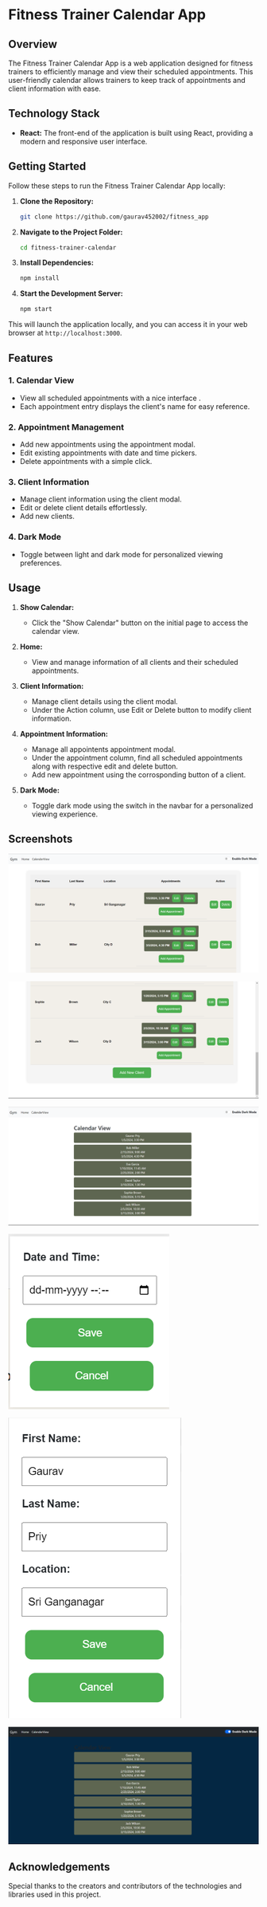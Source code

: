 # Fitness Trainer Calendar App

## Overview

The Fitness Trainer Calendar App is a web application designed for fitness trainers to efficiently manage and view their scheduled appointments. This user-friendly calendar allows trainers to keep track of appointments and client information with ease.

## Technology Stack

- **React:** The front-end of the application is built using React, providing a modern and responsive user interface.

## Getting Started

Follow these steps to run the Fitness Trainer Calendar App locally:

1. **Clone the Repository:**
   ```bash
   git clone https://github.com/gaurav452002/fitness_app
   ```

2. **Navigate to the Project Folder:**
   ```bash
   cd fitness-trainer-calendar
   ```

3. **Install Dependencies:**
   ```bash
   npm install
   ```

4. **Start the Development Server:**
   ```bash
   npm start
   ```

This will launch the application locally, and you can access it in your web browser at `http://localhost:3000`.

## Features

### 1. Calendar View

- View all scheduled appointments with a nice interface .
- Each appointment entry displays the client's name for easy reference.

### 2. Appointment Management

- Add new appointments using the appointment modal.
- Edit existing appointments with date and time pickers.
- Delete appointments with a simple click.

### 3. Client Information

- Manage client information using the client modal.
- Edit or delete client details effortlessly.
- Add new clients.

### 4. Dark Mode

- Toggle between light and dark mode for personalized viewing preferences.

## Usage

1. **Show Calendar:**
   - Click the "Show Calendar" button on the initial page to access the calendar view.

2. **Home:**
   - View and manage information of all clients and their scheduled appointments.

3. **Client Information:**
   - Manage client details using the client modal.
   - Under the Action column, use Edit or Delete button to modify client information.

4. **Appointment Information:**
   - Manage all appointents appointment modal.
   - Under the appointment column, find all scheduled appointments along with respective edit and delete button.
   - Add new appointment using the corrosponding button of a client.

5. **Dark Mode:**
   - Toggle dark mode using the switch in the navbar for a personalized viewing experience.

## Screenshots

![Home Page](imgs/Home_Light.png)

![Home Page](imgs/Home2.png)

![Calendar View](imgs/Calender.png)

![Appointment Modal](imgs/Appointment.png)

![Client Modal](imgs/Client.png)

![Dark Mode](imgs/Dark.png)

## Acknowledgements

Special thanks to the creators and contributors of the technologies and libraries used in this project.
